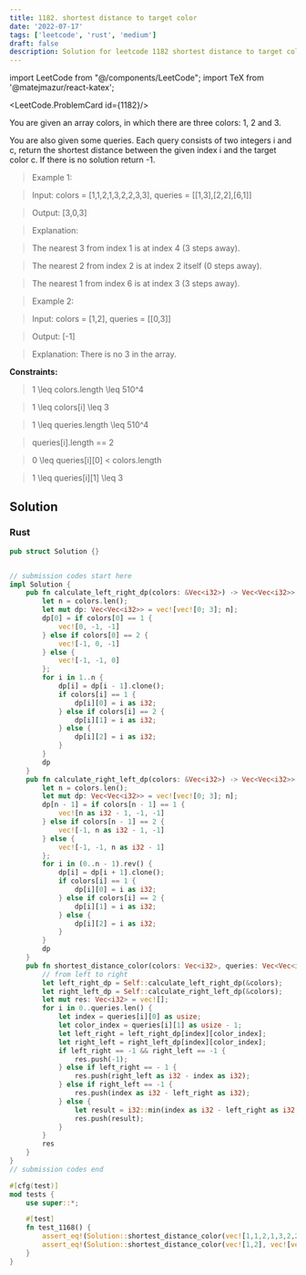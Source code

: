 ```yaml
---
title: 1182. shortest distance to target color
date: '2022-07-17'
tags: ['leetcode', 'rust', 'medium']
draft: false
description: Solution for leetcode 1182 shortest distance to target color
---
```

import LeetCode from "@/components/LeetCode";
import TeX from '@matejmazur/react-katex';

<LeetCode.ProblemCard id={1182}/>

You are given an array colors, in which there are three colors: 1, 2 and 3.



You are also given some queries. Each query consists of two integers i and c, return the shortest distance between the given index i and the target color c. If there is no solution return -1.



 



 > Example 1:



 > Input: colors <TeX>=</TeX> [1,1,2,1,3,2,2,3,3], queries <TeX>=</TeX> [[1,3],[2,2],[6,1]]

 > Output: [3,0,3]

 > Explanation: 

 > The nearest 3 from index 1 is at index 4 (3 steps away).

 > The nearest 2 from index 2 is at index 2 itself (0 steps away).

 > The nearest 1 from index 6 is at index 3 (3 steps away).

 > Example 2:



 > Input: colors <TeX>=</TeX> [1,2], queries <TeX>=</TeX> [[0,3]]

 > Output: [-1]

 > Explanation: There is no 3 in the array.

 



**Constraints:**



 > 1 <TeX>\leq</TeX> colors.length <TeX>\leq</TeX> 510^4

 > 1 <TeX>\leq</TeX> colors[i] <TeX>\leq</TeX> 3

 > 1 <TeX>\leq</TeX> queries.length <TeX>\leq</TeX> 510^4

 > queries[i].length <TeX>=</TeX><TeX>=</TeX> 2

 > 0 <TeX>\leq</TeX> queries[i][0] < colors.length

 > 1 <TeX>\leq</TeX> queries[i][1] <TeX>\leq</TeX> 3


## Solution
### Rust
```rust
pub struct Solution {}


// submission codes start here
impl Solution {
    pub fn calculate_left_right_dp(colors: &Vec<i32>) -> Vec<Vec<i32>> {
        let n = colors.len();
        let mut dp: Vec<Vec<i32>> = vec![vec![0; 3]; n];
        dp[0] = if colors[0] == 1 {
            vec![0, -1, -1]
        } else if colors[0] == 2 {
            vec![-1, 0, -1]
        } else {
            vec![-1, -1, 0]
        };
        for i in 1..n {
            dp[i] = dp[i - 1].clone();
            if colors[i] == 1 {
                dp[i][0] = i as i32;
            } else if colors[i] == 2 {
                dp[i][1] = i as i32;
            } else {
                dp[i][2] = i as i32;
            }
        }
        dp
    }
    pub fn calculate_right_left_dp(colors: &Vec<i32>) -> Vec<Vec<i32>> {
        let n = colors.len();
        let mut dp: Vec<Vec<i32>> = vec![vec![0; 3]; n];
        dp[n - 1] = if colors[n - 1] == 1 {
            vec![n as i32 - 1, -1, -1]
        } else if colors[n - 1] == 2 {
            vec![-1, n as i32 - 1, -1]
        } else {
            vec![-1, -1, n as i32 - 1]
        };
        for i in (0..n - 1).rev() {
            dp[i] = dp[i + 1].clone();
            if colors[i] == 1 {
                dp[i][0] = i as i32;
            } else if colors[i] == 2 {
                dp[i][1] = i as i32;
            } else {
                dp[i][2] = i as i32;
            }
        }
        dp
    }
    pub fn shortest_distance_color(colors: Vec<i32>, queries: Vec<Vec<i32>>) -> Vec<i32> {
        // from left to right
        let left_right_dp = Self::calculate_left_right_dp(&colors);
        let right_left_dp = Self::calculate_right_left_dp(&colors);
        let mut res: Vec<i32> = vec![];
        for i in 0..queries.len() {
            let index = queries[i][0] as usize;
            let color_index = queries[i][1] as usize - 1;
            let left_right = left_right_dp[index][color_index];
            let right_left = right_left_dp[index][color_index];
            if left_right == -1 && right_left == -1 {
                res.push(-1);
            } else if left_right == - 1 {
                res.push(right_left as i32 - index as i32);
            } else if right_left == -1 {
                res.push(index as i32 - left_right as i32);
            } else {
                let result = i32::min(index as i32 - left_right as i32, right_left as i32 - index as i32);
                res.push(result);
            }
        }
        res
    }
}
// submission codes end

#[cfg(test)]
mod tests {
    use super::*;

    #[test]
    fn test_1168() {
        assert_eq!(Solution::shortest_distance_color(vec![1,1,2,1,3,2,2,3,3], vec![vec![1,3],vec![2,2],vec![6,1]]), vec![3,0,3]);
        assert_eq!(Solution::shortest_distance_color(vec![1,2], vec![vec![0,3]]), vec![-1]);
    }
}

```
